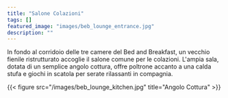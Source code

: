 ```yaml
---
title: "Salone Colazioni"
tags: []
featured_image: "images/beb_lounge_entrance.jpg"
description: ""
---
```


In fondo al corridoio delle tre camere del Bed and Breakfast, un vecchio fienile
ristrutturato accoglie il salone comune per le colazioni. L'ampia sala, dotata
di un semplice angolo cottura, offre poltrone accanto a una calda stufa e giochi
in scatola per serate rilassanti in compagnia.

{{< figure src="/images/beb_lounge_kitchen.jpg" title="Angolo Cottura" >}}
